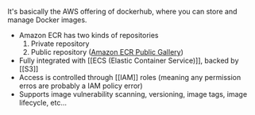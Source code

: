 It's basically the AWS offering of dockerhub, where you can store and manage Docker images.
- Amazon ECR has two kinds of repositories
	1. Private repository
	2. Public repository ([Amazon ECR Public Gallery](https://gallery.ecr.aws/))
- Fully integrated with [[ECS (Elastic Container Service)]], backed by [[S3]]
- Access is controlled through [[IAM]] roles (meaning any permission erros are probably a IAM policy error)  
- Supports image vulnerability scanning, versioning, image tags, image lifecycle, etc...
